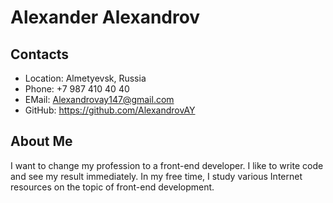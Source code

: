 # Alexander Alexandrov

## Contacts

* Location: Almetyevsk, Russia
* Phone: +7 987 410 40 40
* EMail: Alexandrovay147@gmail.com
* GitHub: https://github.com/AlexandrovAY

## About Me

I want to change my profession to a front-end developer. I like to write code and see my result immediately. In my free time, I study various Internet resources on the topic of front-end development.
